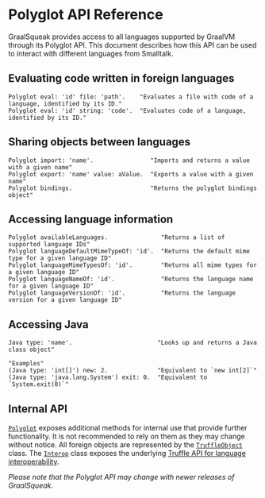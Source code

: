 # Polyglot API Reference

GraalSqueak provides access to all languages supported by GraalVM through its
Polyglot API.
This document describes how this API can be used to interact with different
languages from Smalltalk.

## Evaluating code written in foreign languages

```smalltalk
Polyglot eval: 'id' file: 'path'.    "Evaluates a file with code of a language, identified by its ID."
Polyglot eval: 'id' string: 'code'.  "Evaluates code of a language, identified by its ID."
```

## Sharing objects between languages

```smalltalk
Polyglot import: 'name'.                "Imports and returns a value with a given name"
Polyglot export: 'name' value: aValue.  "Exports a value with a given name"
Polyglot bindings.                      "Returns the polyglot bindings object"
```

## Accessing language information

```smalltalk
Polyglot availableLanguages.               "Returns a list of supported language IDs"
Polyglot languageDefaultMimeTypeOf: 'id'.  "Returns the default mime type for a given language ID"
Polyglot languageMimeTypesOf: 'id'.        "Returns all mime types for a given language ID"
Polyglot languageNameOf: 'id'.             "Returns the language name for a given language ID"
Polyglot languageVersionOf: 'id'.          "Returns the language version for a given language ID"
```

## Accessing Java

```smalltalk
Java type: 'name'.                        "Looks up and returns a Java class object"

"Examples"
(Java type: 'int[]') new: 2.              "Equivalent to `new int[2]`"
(Java type: 'java.lang.System') exit: 0.  "Equivalent to `System.exit(0)`"
```

## Internal API

[`Polyglot`][polyglot_class] exposes additional methods for internal use that
provide further functionality. It is not recommended to rely on them as they may
change without notice.
All foreign objects are represented by the
[`TruffleObject`][truffle_object_class] class.
The [`Interop`][interop_class] class exposes the underlying [Truffle API for
language interoperability][truffle_interop_library].

*Please note that the Polyglot API may change with newer releases of
GraalSqueak.*

[interop_class]: https://github.com/hpi-swa/graalsqueak/tree/image/src/GraalSqueak-Core.package/Interop.class
[polyglot_class]: https://github.com/hpi-swa/graalsqueak/tree/image/src/GraalSqueak-Core.package/Polyglot.class
[truffle_interop_library]: https://www.graalvm.org/truffle/javadoc/com/oracle/truffle/api/interop/InteropLibrary.html
[truffle_object_class]: https://github.com/hpi-swa/graalsqueak/tree/image/src/GraalSqueak-Core.package/TruffleObject.class
